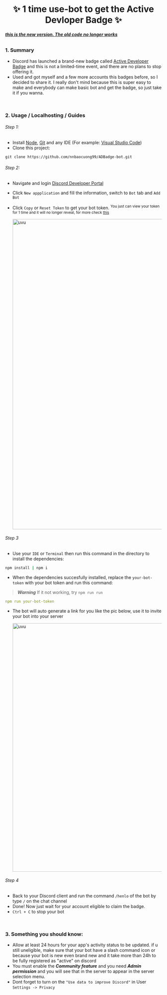 <h1 align="center"> ✨ 1 time use-bot to get the Active Devloper Badge ✨ </h1>

###### <ins>**this is the new version. The old code no longer works**</ins>

### 1. Summary
- Discord has launched a brand-new badge called [Active Developer Badge](https://support-dev.discord.com/hc/en-us/articles/10113997751447-Active-Developer-Badge) and this is not a limited-time event, and there are no plans to stop offering it.
- Used and got myself and a few more accounts this badges before, so I decided to share it. I really don't mind because this is super easy to make and everybody can make basic bot and get the badge, so just take it if you wanna. 

<br>

### 2. Usage / Localhosting / Guides

###### Step 1:
- Install [Node](https://nodejs.org/en/), [Git](https://git-scm.com) and any IDE (For example: [Visual Studio Code](https://code.visualstudio.com/insiders/))
- Clone this project:
```shell
git clone https://github.com/nnbaocuong99/ADBadge-bot.git
```

###### Step 2: 
- Navigate and login [Discord Developer Portal](https://discord.com/developers/applications)

- Click `New appplication` and fill the information, switch to `Bot` tab and `Add Bot` 
<!--
   ![image](https://user-images.githubusercontent.com/100349044/236595136-16554cf7-fceb-47aa-b864-fde1711f88ef.png)
-->

- Click `Copy` or `Reset Token` to get your bot token. <sup>You just can view your token for 1 time and it will no longer reveal, for more check [this](https://support-dev.discord.com/hc/en-us/articles/6470840524311-Why-can-t-I-copy-my-bot-s-token-)</sup>

  <img src="https://github.com/nnbaocuong99/ADBadge-bot/assets/100349044/c6833774-fc2b-432c-87b0-69c23d1b2298)" alt="uvu" width="999">
 
###### Step 3
- Use your `IDE` or `Terminal` then run this command in the directory to install the dependencies:
```bash
npm install | npm i
```
- When the dependencies succesfully installed, replace the `your-bot-token` with your bot token and run this command:
> ***Warning*** If it not working, try `npm run run`
```yaml
npm run your-bot-token
```
- The bot will auto generate a link for you like the pic below, use it to invite your bot into your server

  <img src="https://github.com/nnbaocuong99/ADBadge-bot/assets/100349044/ff05fb3b-78b9-4789-bb43-f063483c30cc" alt="uvu" width="800">

###### Step 4
- Back to your Discord client and run the command `/henlo` of the bot by type `/` on the chat channel
- Done! Now just wait for your account eligible to claim the badge.
- `Ctrl + C` to stop your bot

<br>

### 3. Something you should know:
- Allow at least 24 hours for your app's activity status to be updated. if u still uneligible, make sure that your bot have a slash command icon or because your bot is new even brand new and it take more than 24h to be fully registered as "active" on discord 
- You must enable the ***Community feature*** and you need ***Admin permission*** and you will see that in the server to appear in the server selection menu.
- Dont forget to turn on the `"Use data to improve Discord"` in User `Settings -> Privacy`










<!--
   - Install [Node](https://nodejs.org/en/), [Git](https://git-scm.com) and any IDE (For example: [Visual Studio Code](https://code.visualstudio.com/insiders/))
   - Clone this project:
```
$ git clone https://github.com/nnbaocuong99/ADBadge-bot.git
```




- Use your `IDE` or `Terminal` and cd into the directory, then run this command to install the dependencies:
```
$ npm install | npm i
```
- When the dependencies succesfully installed, replace the `your-bot-token` with your real token and run this command:
> If it not working, try `npm run run`
```
$ npm run your-bot-token
```
- The bot will auto generate a link for you like the pic below, use it to invite your bot into your server
<div align="center">
    <img src="https://user-images.githubusercontent.com/100349044/226507467-f1012c20-1002-4411-92e7-e3215932f910.png" alt="uvu" width="800">
    <br>
    <br>
</div>
- Run the command `/henlo` of the bot and it will reply with `busted xD`. Done! Now `Ctrl C`


### 2. Something you should know:
- Allow at least 24 hours for your app's activity status to be updated. if u still uneligible, make sure that your bot have a slash command icon or because your bot is new even brand new and it take more than 24h to be fully registered as "active" on discord 
- You must enable the ***Community feature*** and you need ***Admin permission*** and you will see that in the server to appear in the server selection menu.
- Dont forget to turn on the `"Use data to improve Discord"` in User `Settings -> Privacy`


<!--

## ✨ others:

- package: https://www.npmjs.com/settings/nnbaocuong99/packages
- Dockerfile: [here](https://github.com/nnbaocuong99/ADBadge-bot/blob/main/Dockerfile)
-->
